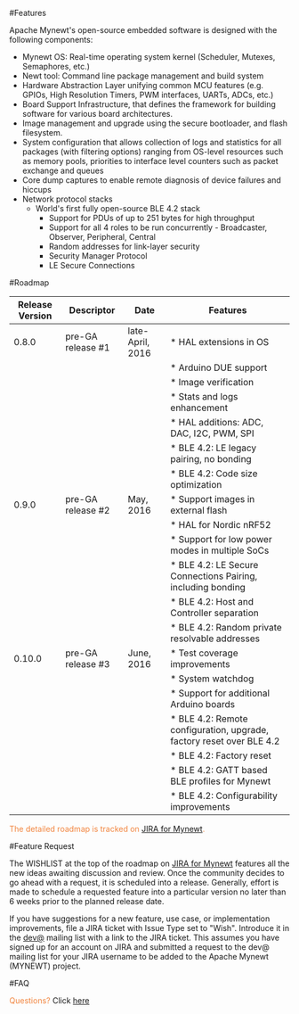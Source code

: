 
#Features

Apache Mynewt's open-source embedded software is designed with the following components:

* Mynewt OS: Real-time operating system kernel (Scheduler, Mutexes, Semaphores, etc.)
* Newt tool: Command line package management and build system 
* Hardware Abstraction Layer unifying common MCU features (e.g. GPIOs, High Resolution Timers, PWM interfaces, UARTs, ADCs, etc.)
* Board Support Infrastructure, that defines the framework for building software for various board architectures.
* Image management and upgrade using the secure bootloader, and flash filesystem.
* System configuration that allows collection of logs and statistics for all packages (with filtering options) ranging from OS-level resources such as memory pools, priorities to interface level counters such as packet exchange and queues
* Core dump captures to enable remote diagnosis of device failures and hiccups
* Network protocol stacks 
    * World's first fully open-source BLE 4.2 stack
        * Support for PDUs of up to 251 bytes for high throughput
        * Support for all 4 roles to be run concurrently - Broadcaster, Observer, Peripheral, Central
        * Random addresses for link-layer security
        * Security Manager Protocol
        * LE Secure Connections

#Roadmap


Release Version | Descriptor | Date |Features 
------------ | ------------- |------|-------
0.8.0 | pre-GA release #1  | late-April, 2016 | * HAL extensions in OS
      |      |      | * Arduino DUE support
      |      |      | * Image verification
      |      |      | * Stats and logs enhancement
      |      |      | * HAL additions: ADC, DAC, I2C, PWM, SPI
      |      |      | * BLE 4.2: LE legacy pairing, no bonding
      |      |      | * BLE 4.2: Code size optimization 
0.9.0 | pre-GA release #2  | May, 2016 | * Support images in external flash
      |      |      | * HAL for Nordic nRF52
      |      |      | * Support for low power modes in multiple SoCs   
      |      |      | * BLE 4.2: LE Secure Connections Pairing, including bonding
      |      |      | * BLE 4.2: Host and Controller separation
      |      |      | * BLE 4.2: Random private resolvable addresses
0.10.0| pre-GA release #3  | June, 2016 | * Test coverage improvements
      |      |      | * System watchdog
      |      |      | * Support for additional Arduino boards
      |      |      | * BLE 4.2: Remote configuration, upgrade, factory reset over BLE 4.2
      |      |      | * BLE 4.2: Factory reset
      |      |      | * BLE 4.2: GATT based BLE profiles for Mynewt 
      |      |      | * BLE 4.2: Configurability improvements 


<font color="#F2853F"> The detailed roadmap is tracked on [JIRA for Mynewt](https://issues.apache.org/jira/browse/MYNEWT/?selectedTab=com.atlassian.jira.jira-projects-plugin:roadmap-panel). </font>

#Feature Request

The WISHLIST at the top of the roadmap on [JIRA for Mynewt](https://issues.apache.org/jira/browse/MYNEWT/?selectedTab=com.atlassian.jira.jira-projects-plugin:roadmap-panel) features all the new ideas awaiting discussion and review. Once the community decides to go ahead with a request, it is scheduled into a release. Generally, effort is made to schedule a requested feature into a particular version no later than 6 weeks prior to the planned release date.

If you have suggestions for a new feature, use case, or implementation improvements, file a JIRA ticket with Issue Type set to "Wish". Introduce it in the [dev@](dev@mynewt.incubator.apache.org) mailing list with a link to the JIRA ticket. This assumes you have signed up for an account on JIRA and submitted a request to the dev@ mailing list for your JIRA username to be added to the Apache Mynewt (MYNEWT) project. 

#FAQ

<font color="#F2853F"> Questions? </font> Click [here](faq/answers.md)



